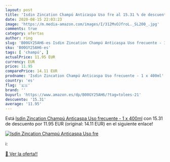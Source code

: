```yaml
---
layout: post
title: 'Isdin Zincation Champú Anticaspa Uso fre al 15.31 % de descuento'
date: 2020-08-15 22:03:23
image: 'https://m.media-amazon.com/images/I/312MvOJfroL._SL200_.jpg'
comments: true
category: ofertas
author: ring
slug: 'B00GY25AH6-es Isdin Zincation Champú Anticaspa Uso frecuente - 1 x 400ml'
sku: 'B00GY25AH6-es'
tags: [ 'champú', ]
actualPrice: 11.95 EUR
currency: EUR
price: 11.95
comparePrice: 14.11 EUR
prodname: 'Isdin Zincation Champú Anticaspa Uso frecuente - 1 x 400ml'
country: 'es'
flag: '🇪🇸'
brand: ''
buyurl: 'https://www.amazon.es/dp/B00GY25AH6/?tag=tolees-21'
descuento: '15.31'
average: '11.95'
---
```


Está [Isdin Zincation Champú Anticaspa Uso frecuente - 1 x 400ml](https://www.amazon.es/dp/B00GY25AH6/?tag=tolees-21) con 15.31 de descuento por 11.95 EUR (original: 14.11 EUR) en el siguiente enlace!

[![Isdin Zincation Champú Anticaspa Uso fre](https://m.media-amazon.com/images/I/312MvOJfroL._SL200_.jpg)](https://www.amazon.es/dp/B00GY25AH6/?tag=tolees-21)

ℹ️:


[🛒 Ver la oferta!!](https://www.amazon.es/dp/B00GY25AH6/?tag=tolees-21)
